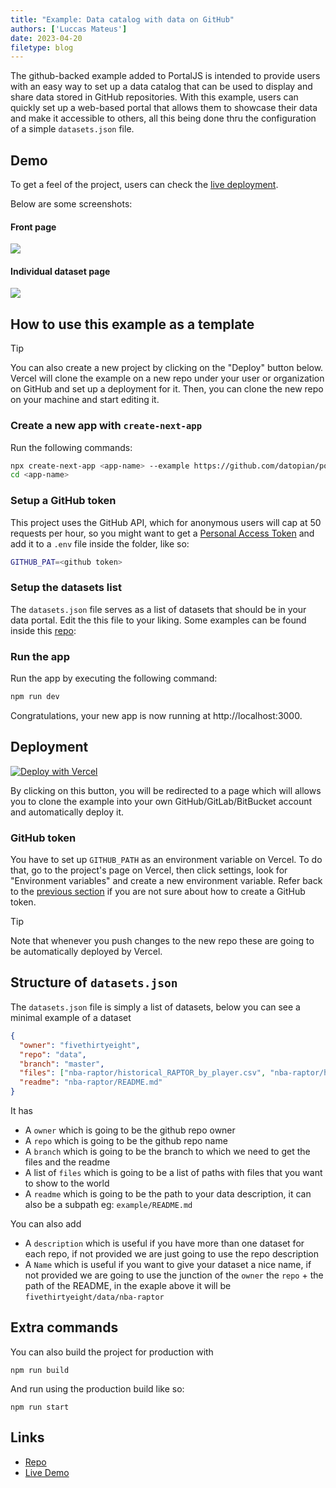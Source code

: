 ```yaml
---
title: "Example: Data catalog with data on GitHub"
authors: ['Luccas Mateus']
date: 2023-04-20
filetype: blog
---
```


The github-backed example added to PortalJS is intended to provide users with an easy way to set up a data catalog that can be used to display and share data stored in GitHub repositories. With this example, users can quickly set up a web-based portal that allows them to showcase their data and make it accessible to others, all this being done thru the configuration of a simple `datasets.json` file.

## Demo

To get a feel of the project, users can check the [live deployment](https://example.portaljs.org).

Below are some screenshots:

#### Front page

![](https://i.imgur.com/jAljJ9C.png)

#### Individual dataset page

![](https://i.imgur.com/AoJd4O0.png)

## How to use this example as a template

> [!tip]
> You can also create a new project by clicking on the "Deploy" button below. Vercel will clone the example on a new repo under your user or organization on GitHub and set up a deployment  for it.
> Then, you can clone the new repo on your machine and start editing it. 

### Create a new app with `create-next-app`

Run the following commands:


```bash
npx create-next-app <app-name> --example https://github.com/datopian/portaljs/tree/main/examples/github-backed-catalog
cd <app-name>
```

### Setup a GitHub token

This project uses the GitHub API, which for anonymous users will cap at 50 requests per hour, so you might want to get a [Personal Access Token](https://docs.github.com/en/authentication/keeping-your-account-and-data-secure/creating-a-personal-access-token) and add it to a `.env` file inside the folder, like so:

```bash
GITHUB_PAT=<github token>
```

### Setup the datasets list

The `datasets.json` file serves as a list of datasets that should be in your data portal. Edit the this file to your liking. Some examples can be found inside this [repo](https://github.com/datasets):

### Run the app

Run the app by executing the following command:

```bash
npm run dev
```

Congratulations, your new app is now running at http://localhost:3000.

## Deployment

[![Deploy with Vercel](https://vercel.com/button)](https://vercel.com/new/clone?repository-url=https%3A%2F%2Fgithub.com%2Fdatopian%2Fportaljs%2Ftree%2Fmain%2Fexamples%2Fgithub-backed-catalog)

By clicking on this button, you will be redirected to a page which will allows you to clone the example into your own GitHub/GitLab/BitBucket account and automatically deploy it.

### GitHub token

You have to set up `GITHUB_PATH` as an environment variable on Vercel. To do that, go to the project's page on Vercel, then click settings, look for "Environment variables" and create a new environment variable. Refer back to the [previous section](#setup-a-github-token) if you are not sure about how to create a GitHub token.

> [!tip]
> Note that whenever you push changes to the new repo these are going to be automatically deployed by Vercel.

## Structure of `datasets.json`

The `datasets.json` file is simply a list of datasets, below you can see a minimal example of a dataset

```json
{
  "owner": "fivethirtyeight",
  "repo": "data",
  "branch": "master",
  "files": ["nba-raptor/historical_RAPTOR_by_player.csv", "nba-raptor/historical_RAPTOR_by_team.csv"],
  "readme": "nba-raptor/README.md"
}
```

It has

- A `owner` which is going to be the github repo owner
- A `repo` which is going to be the github repo name
- A `branch` which is going to be the branch to which we need to get the files and the readme
- A list of `files` which is going to be a list of paths with files that you want to show to the world
- A `readme` which is going to be the path to your data description, it can also be a subpath eg: `example/README.md`

You can also add

- A `description` which is useful if you have more than one dataset for each repo, if not provided we are just going to use the repo description
- A `Name` which is useful if you want to give your dataset a nice name, if not provided we are going to use the junction of the `owner` the `repo` + the path of the README, in the exaple above it will be `fivethirtyeight/data/nba-raptor`

## Extra commands

You can also build the project for production with

```
npm run build
```

And run using the production build like so:

```
npm run start
```

## Links

- [Repo](https://github.com/datopian/portaljs/tree/main/examples/github-backed-catalog)  
- [Live Demo](https://example.portaljs.org)  
